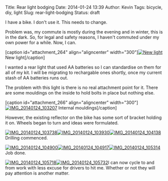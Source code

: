Title: Rear light bodging
Date: 2014-01-24 13:39
Author: Kevin
Tags: bicycle, diy, light
Slug: rear-light-bodging
Status: draft

I have a bike. I don't use it. This needs to change.

Problem was, my commute is mostly during the evening and in winter, this
is in the dark. So, for legal and safety reasons, I haven't commuted
under my own power for a while. Now, I can.

[caption id="attachment\_264" align="aligncenter" width="300"][![New
light](/media/images/2014/01/IMG_20140124_103129-300x225.jpg)](/media/images/2014/01/IMG_20140124_103129.jpg)
New light[/caption]

I wanted a rear light that used AA batteries so I can standardise on
them for all of my kit. I will be migrating to rechargable ones shortly,
once my current stash of AA batteries runs out.

The problem with this light is there is no real attachment point for it.
There are some mouldings on the inside to hold bolts in place but
nothing else.

[caption id="attachment\_266" align="aligncenter"
width="300"][![IMG\_20140124\_103207](/media/images/2014/01/IMG_20140124_103207-300x225.jpg)](/media/images/2014/01/IMG_20140124_103207.jpg)
Internal mouldings[/caption]

However, the existing reflector on the bike has some sort of bracket
holding it on. Wheels began to turn and ideas were formulated.

[![IMG\_20140124\_103738](/media/images/2014/01/IMG_20140124_103738-300x225.jpg)](/media/images/2014/01/IMG_20140124_103738.jpg)[![IMG\_20140124\_103930](/media/images/2014/01/IMG_20140124_103930-225x300.jpg)](/media/images/2014/01/IMG_20140124_103930.jpg)[![IMG\_20140124\_104138](/media/images/2014/01/IMG_20140124_104138-225x300.jpg)](/media/images/2014/01/IMG_20140124_104138.jpg)Drilling
commenced.

[![IMG\_20140124\_104900](/media/images/2014/01/IMG_20140124_104900-225x300.jpg)](/media/images/2014/01/IMG_20140124_104900.jpg)[![IMG\_20140124\_104917](/media/images/2014/01/IMG_20140124_104917-225x300.jpg)](/media/images/2014/01/IMG_20140124_104917.jpg)[![IMG\_20140124\_105314](/media/images/2014/01/IMG_20140124_105314-225x300.jpg)](/media/images/2014/01/IMG_20140124_105314.jpg)Job
done.

[![IMG\_20140124\_105718](/media/images/2014/01/IMG_20140124_105718-300x225.jpg)](/media/images/2014/01/IMG_20140124_105718.jpg)[![IMG\_20140124\_105732](/media/images/2014/01/IMG_20140124_105732-300x225.jpg)](/media/images/2014/01/IMG_20140124_105732.jpg)I
can now cycle to and from work with less excuse for drivers to hit me.
Whether or not they will pay attention is another matter.
